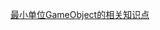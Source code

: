 [最小单位GameObject的相关知识点](file:///D:/Obsidian%20Unity/Unity/Unity%E5%9B%9B%E9%83%A8%E6%9B%B2/Assets/Scripts/Unity%E5%85%A5%E9%97%A8/Lesson11_%E9%87%8D%E8%A6%81%E7%BB%84%E4%BB%B6%E5%92%8CApi/Lesson12_%E6%97%B6%E9%97%B4%E7%9B%B8%E5%85%B3Time.cs)
